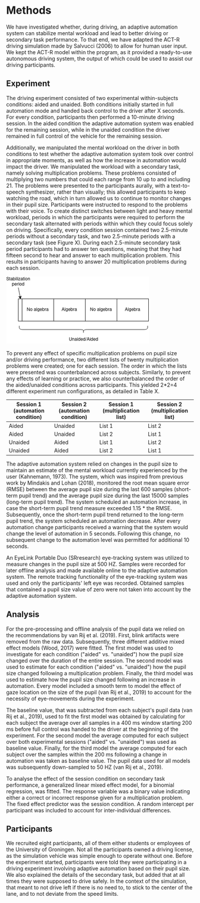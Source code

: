 # Methods
We have investigated whether, during driving, an adaptive automation system can stabilize mental workload and lead to better driving or secondary task performance. To that end, we have adapted the ACT-R driving simulation made by Salvucci (2006) to allow for human user input. We kept the ACT-R model within the program, as it provided a ready-to-use autonomous driving system, the output of which could be used to assist our driving participants.

## Experiment
The driving experiment consisted of two experimental within-subjects conditions: aided and unaided. Both conditions initially started in full automation mode and handed back control to the driver after X seconds. For every condition, participants then performed a 10-minute driving session. In the aided condition the adaptive automation system was enabled for the remaining session, while in the unaided condition the driver remained in full control of the vehicle for the remaining session.

Additionally, we manipulated the mental workload on the driver in both conditions to test whether the adaptive automation system took over control in appropriate moments, as well as how the increase in automation would impact the driver. We manipulated the workload with a secondary task, namely solving multiplication problems. These problems consisted of multiplying two numbers that could each range from 10 up to and including 21. The problems were presented to the participants aurally, with a text-to-speech synthesizer, rather than visually; this allowed participants to keep watching the road, which in turn allowed us to continue to monitor changes in their pupil size. Participants were instructed to respond to the problems with their voice. To create distinct switches between light and heavy mental workload, periods in which the participants were required to perform the secondary task alternated with periods within which they could focus solely on driving. Specifically, every condition session contained two 2.5-minute periods without a secondary task, and two 2.5-minute periods with a secondary task (see Figure X). During each 2.5-minute secondary task period participants had to answer ten questions, meaning that they had fifteen second to hear and answer to each multiplication problem. This results in participants having to answer 20 multiplication problems during each session.

![experiment set-up](images/experiment_set-up.png "Experiment set-up")

To prevent any effect of specific multiplication problems on pupil size and/or driving performance, two different lists of twenty multiplication problems were created; one for each session. The order in which the lists were presented was counterbalanced across subjects. Similarly, to prevent any effects of learning or practice, we also counterbalanced the order of the aided/unaided conditions across participants. This yielded 2*2=4 different experiment run configurations, as detailed in Table X.

| Session 1 (automation condition) | Session 2 (automation condition) | Session 1 (multiplication list) | Session 2 (multiplication list) |
|----------------------------------|----------------------------------|---------------------------------|---------------------------------|
| Aided                            | Unaided                          | List 1                          | List 2                          |
| Aided                            | Unaided                          | List 2                          | List 1                          |
| Unaided                          | Aided                            | List 1                          | List 2                          |
| Unaided                          | Aided                            | List 2                          | List 1                          |

The adaptive automation system relied on changes in the pupil size to maintain an estimate of the mental workload currently experienced by the user (Kahnemann, 1973). The system, which was inspired from previous work by Mindakis and Lohan (2018), monitored the root mean square error (RMSE) between the average pupil size during the last 600 samples (short-term pupil trend) and the average pupil size during the last 15000 samples (long-term pupil trend). The system scheduled an automation increase, in case the short-term pupil trend measure exceeded 1.15 * the RMSE. Subsequently, once the short-term pupil trend returned to the long-term pupil trend, the system scheduled an automation decrease. After every automation change participants received a warning that the system would change the level of automation in 5 seconds. Following this change, no subsequent change to the automation level was permitted for additional 10 seconds.

An EyeLink Portable Duo (SRresearch) eye-tracking system was utilized to measure changes in the pupil size at 500 HZ. Samples were recorded for later offline analysis and made available online to the adaptive automation system. The remote tracking functionality of the eye-tracking system was used and only the participants' left eye was recorded. Obtained samples that contained a pupil size value of zero were not taken into account by the adaptive automation system.

## Analysis
For the pre-processing and offline analysis of the pupil data we relied on the recommendations by van Rij et al. (2019). First, blink artifacts were removed from the raw data. Subsequently, three different additive mixed effect models (Wood, 2017) were fitted. The first model was used to investigate for each condition ("aided" vs. "unaided") how the pupil size changed over the duration of the entire session. The second model was used to estimate for each condition ("aided" vs. "unaided") how the pupil size changed following a multiplication problem. Finally, the third model was used to estimate how the pupil size changed following an increase in automation. Every model included a smooth term to model the effect of gaze location on the size of the pupil (van Rij et al., 2019) to account for the necessity of eye-movements during the experiment.

The baseline value, that was subtracted from each subject's pupil data (van Rij et al., 2019), used to fit the first model was obtained by calculating for each subject the average over all samples in a 400 ms window starting 200 ms before full control was handed to the driver at the beginning of the experiment. For the second model the average computed for each subject over both experimental sessions ("aided" vs. "unaided") was used as baseline value. Finally, for the third model the average computed for each subject over the samples within the 200 ms following a change in automation was taken as baseline value. The pupil data used for all models was subsequently down-sampled to 50 HZ (van Rij et al., 2019).

To analyse the effect of the session condition on secondary task performance, a generalized linear mixed effect model, for a binomial regression, was fitted. The response variable was a binary value indicating either a correct or incorrect response given for a multiplication problem. The fixed effect predictor was the session condition. A random intercept per participant was included to account for inter-individual differences. 

## Participants

We recruited eight participants, all of them either students or employees of the University of Groningen. Not all the participants owned a driving license, as the simulation vehicle was simple enough to operate without one. Before the experiment started, participants were told they were participating in a driving experiment involving adaptive automation based on their pupil size. We also explained the details of the secondary task, but added that at all times they were supposed to drive safely. In the context of the simulation, that meant to not drive left if there is no need to, to stick to the center of the lane, and to not deviate from the speed limits.
